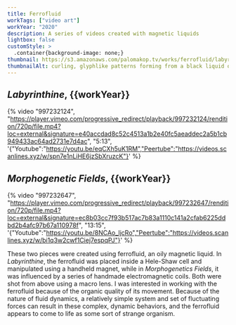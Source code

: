 ```yaml
---
title: Ferrofluid
workTags: ["video art"]
workYear: "2020"
description: A series of videos created with magnetic liquids
lightbox: false
customStyle: >
  .container{background-image: none;}
thumbnail: https://s3.amazonaws.com/palomakop.tv/works/ferrofluid/labyrinthine_poster.jpg
thumbnailAlt: curling, glyphlike patterns forming from a black liquid on a flat white background
---
```


<h2 id="labyrinthine"><i>Labyrinthine</i>, {{workYear}}</h2>

{% video "997232124", "https://player.vimeo.com/progressive_redirect/playback/997232124/rendition/720p/file.mp4?loc=external&signature=e40accdad8c52c4513a1b2e40fc5aeaddec2a5b1cb949433ac64ad2731e7d4ac", "5:13", '{"Youtube":"https://youtu.be/eqCXh5uK1RM","Peertube":"https://videos.scanlines.xyz/w/spn7e1nLiHE6jzSbXruzcK"}' %}

<h2 id="morphogenetic-fields"><i>Morphogenetic Fields</i>, {{workYear}}</h2>

{% video "997232647", "https://player.vimeo.com/progressive_redirect/playback/997232647/rendition/720p/file.mp4?loc=external&signature=ec8b03cc7f93b517ac7b83a1110c141a2cfab6225ddbd2b4afc97b67a110978f", "13:15", '{"Youtube":"https://youtu.be/8NCAo_ljcRo","Peertube":"https://videos.scanlines.xyz/w/bi1q3w2cwf1Ciej7espqPJ"}' %}

These two pieces were created using ferrofluid, an oily magnetic liquid. In *Labyrinthine*, the ferrofluid was placed inside a Hele-Shaw cell and manipulated using a handheld magnet, while in *Morphogenetics Fields*, it was influenced by a series of handmade electromagnetic coils. Both were shot from above using a macro lens. I was interested in working with the ferrofluid because of the organic quality of its movement. Because of the nature of fluid dynamics, a relatively simple system and set of fluctuating forces can result in these complex, dynamic behaviors, and the ferrofluid appears to come to life as some sort of strange organism.